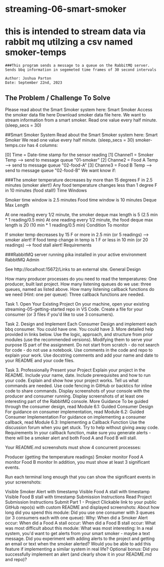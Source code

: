 # streaming-06-smart-smoker

# this is intended to stream data via rabbit mq utilzing a csv named smoker-temps

   
    ###This program sends a message to a queue on the RabbitMQ server.
    Sends bbq information in segemeted time frames of 30 second intervals

    Author: Joshua Parton
    Date: September 22nd, 2023
## The Problem / Challenge To Solve
Please read about the Smart Smoker system here: Smart Smoker
Access the smoker data file here Download smoker data file here.
We want to stream information from a smart smoker. Read one value every half minute. (sleep_secs = 30)

##Smart Smoker System
Read about the Smart Smoker system here: Smart Smoker
We read one value every half minute. (sleep_secs = 30)
smoker-temps.csv has 4 columns:

[0] Time = Date-time stamp for the sensor reading
[1] Channel1 = Smoker Temp --> send to message queue "01-smoker"
[2] Channe2 = Food A Temp --> send to message queue "02-food-A"
[3] Channe3 = Food B Temp --> send to message queue "02-food-B"
We want know if:

###The smoker temperature decreases by more than 15 degrees F in 2.5 minutes (smoker alert!)
Any food temperature changes less than 1 degree F in 10 minutes (food stall!)
Time Windows

Smoker time window is 2.5 minutes
Food time window is 10 minutes
Deque Max Length

At one reading every 1/2 minute, the smoker deque max length is 5 (2.5 min * 1 reading/0.5 min)
At one reading every 1/2 minute, the food deque max length is 20 (10 min * 1 reading/0.5 min) 
Condition To monitor

If smoker temp decreases by 15 F or more in 2.5 min (or 5 readings)  --> smoker alert!
If food temp change in temp is 1 F or less in 10 min (or 20 readings)  --> food stall alert!
Requirements

###RabbitMQ server running
pika installed in your active environment
RabbitMQ Admin

See http://localhost:15672/Links to an external site.
General Design 

How many producer processes do you need to read the temperatures: One producer, built last project.
How many listening queues do we use: three queues, named as listed above.
How many listening callback functions do we need (Hint: one per queue): Three callback functions are needed.
 

Task 1. Open Your Existing Project
On your machine, open your existing streaming-05-getting-started repo in VS Code.
Create a file for your consumer (or 3 files if you'd like to use 3 consumers).
 

Task 2. Design and Implement Each Consumer
Design and implement each bbq consumer. You could have one. You could have 3.  More detailed help provided in links below. 
Use the logic, approach, and structure from prior modules (use the recommended versions).
Modifying them to serve your purpose IS part of the assignment.
Do not start from scratch - do not search for code - do not use a notebook.
Use comments in the code and repo to explain your work. 
Use docstring comments and add your name and date to your README and your code files. 
 

Task 3. Professionally Present your Project
Explain your project in the README.
Include your name, date.
Include prerequisites and how to run your code. 
Explain and show how your project works. 
Tell us what commands are needed. Use code fencing in GitHub or backtics for inline code to share commands.
Display screenshots of your console with the producer and consumer running.
Display screenshots of at least one interesting part of the RabbitMQ console. 
More Guidance
To be guided through the consumer design, read Module 6.1: Guided Consumer Design
For guidance on consumer implementation, read Module 6.2: Guided Consumer Implementation
For guidance on implementing a consumer callback, read Module 6.3: Implementing a Callback Function
Use the discussion forum when you get stuck.
Try to help without giving away code. 
Requirements
In your callback function, make sure you generate alerts - there will be a smoker alert and both Food A and Food B will stall. 

Your README.md screenshots must show 4 concurrent processes:

Producer (getting the temperature readings)
Smoker monitor
Food A monitor
Food B monitor
In addition, you must show at least 3 significant events.

Run each terminal long enough that you can show the significant events in your screenshots:

Visible Smoker Alert with timestamp
Visible Food A stall with timestamp
Visible Food B stall with timestamp
Submission Instructions
Read Project Submission Instructions
Submit
Part 1 - Project 
Clickable link to your public GitHub repo(s) with custom README and displayed screenshots: 
About how long did you spend this module:
Did you use one consumer with 3 queues (or 3 consumers each with one queue):
Why:
When did a Smoker Alert occur:
When did a Food A stall occur:
When did a Food B stall occur:
What was most difficult about this module:
What was most interesting:
In a real system, you'd want to get alerts from your smart smoker - maybe a text message.
Did you experiment with adding alerts to the project and getting an email or text when the smoker alerted? 
Would you be able to add this feature if implementing a similar system in real life?
Optional bonus: Did you successfully implement an alert (and clearly show it in your README.md and repo)?

 
